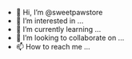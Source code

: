 - 👋 Hi, I’m @sweetpawstore
- 👀 I’m interested in ...
- 🌱 I’m currently learning ...
- 💞️ I’m looking to collaborate on ...
- 📫 How to reach me ...

<!---
sweetpawstore/sweetpawstore is a ✨ special ✨ repository because its `README.md` (this file) appears on your GitHub profile.
You can click the Preview link to take a look at your changes.
--->
